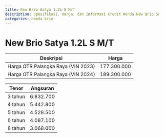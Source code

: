 ```yaml
---
title: New Brio Satya 1.2L S M/T
description: Spesifikasi, Harga, dan Informasi Kredit Honda New Brio Satya 1.2L S M/T
categories: honda-brio
---
```

# New Brio Satya 1.2L S M/T

| Deskripsi | Harga |
| --- | --- |
| Harga OTR Palangka Raya (VIN 2023) | 177.300.000 |
| Harga OTR Palangka Raya (VIN 2024) | 189.300.000 |

| Tenor | Angsuran |
| --- | --- |
| 3 tahun | 6.832.700 |
| 4 tahun | 5.442.800 |
| 5 tahun | 4.528.500 |
| 6 tahun | 4.087.100 |
| 8 tahun | 3.068.000 |

